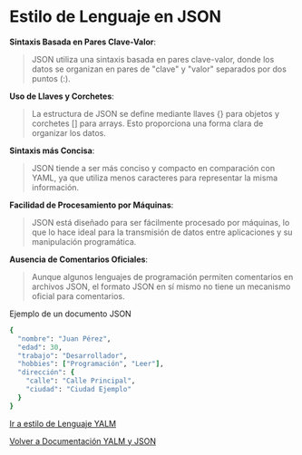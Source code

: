# Estilo de Lenguaje en JSON

**Sintaxis Basada en Pares Clave-Valor**:

> JSON utiliza una sintaxis basada en pares clave-valor, donde los datos se organizan en pares de "clave" y "valor" separados por dos puntos (:).

**Uso de Llaves y Corchetes**:

> La estructura de JSON se define mediante llaves {} para objetos y corchetes [] para arrays. Esto proporciona una forma clara de organizar los datos.

**Sintaxis más Concisa**:

> JSON tiende a ser más conciso y compacto en comparación con YAML, ya que utiliza menos caracteres para representar la misma información.

**Facilidad de Procesamiento por Máquinas**:

> JSON está diseñado para ser fácilmente procesado por máquinas, lo que lo hace ideal para la transmisión de datos entre aplicaciones y su manipulación programática.

**Ausencia de Comentarios Oficiales**:

> Aunque algunos lenguajes de programación permiten comentarios en archivos JSON, el formato JSON en sí mismo no tiene un mecanismo oficial para comentarios.

Ejemplo de un documento JSON

```ruby
{
  "nombre": "Juan Pérez",
  "edad": 30,
  "trabajo": "Desarrollador",
  "hobbies": ["Programación", "Leer"],
  "dirección": {
    "calle": "Calle Principal",
    "ciudad": "Ciudad Ejemplo"
  }
}
```
[Ir a estilo de Lenguaje YALM](https://github.com/GlossyPath/Doc.YAML-JSON/blob/main/YAML.md)

[Volver a Documentación YALM y JSON](https://github.com/GlossyPath/Documentaci-n-YAML-y-JSON/blob/main/README.md)


